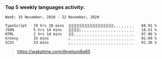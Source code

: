 ### Top 5 weekly languages activity:

<!--START_SECTION:waka-->
```text
Week: 15 November, 2020 - 22 November, 2020

TypeScript   19 hrs 28 mins  ⣿⣿⣿⣿⣿⣿⣿⣿⣿⣿⣿⣿⣿⣿⣿⣿⣿⡄⡀⡀⡀⡀⡀⡀⡀   68.91 % 
JSON         5 hrs 14 mins   ⣿⣿⣿⣿⡆⡀⡀⡀⡀⡀⡀⡀⡀⡀⡀⡀⡀⡀⡀⡀⡀⡀⡀⡀⡀   18.51 % 
HTML         2 hrs 14 mins   ⣿⣿⡀⡀⡀⡀⡀⡀⡀⡀⡀⡀⡀⡀⡀⡀⡀⡀⡀⡀⡀⡀⡀⡀⡀   07.96 % 
Groovy       35 mins         ⡆⡀⡀⡀⡀⡀⡀⡀⡀⡀⡀⡀⡀⡀⡀⡀⡀⡀⡀⡀⡀⡀⡀⡀⡀   02.09 % 
SCSS         23 mins         ⡄⡀⡀⡀⡀⡀⡀⡀⡀⡀⡀⡀⡀⡀⡀⡀⡀⡀⡀⡀⡀⡀⡀⡀⡀   01.36 % 
```
<!--END_SECTION:waka-->

> https://wakatime.com/@nelson6e65
